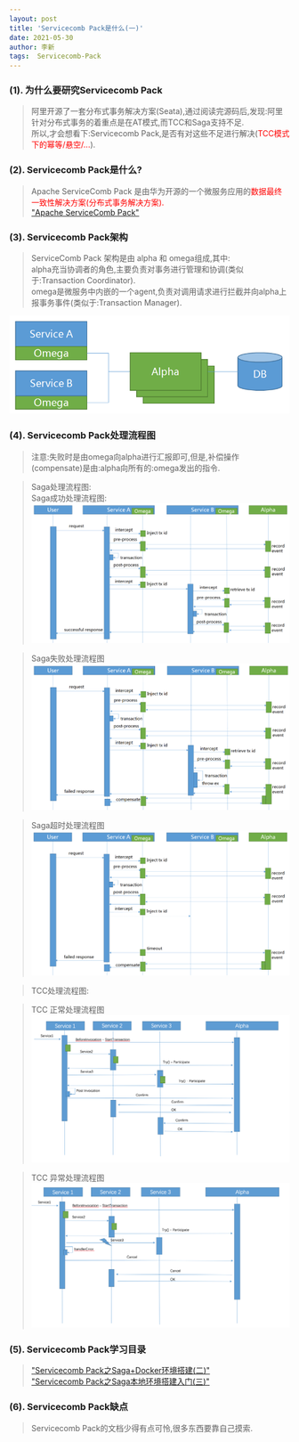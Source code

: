 ```yaml
---
layout: post
title: 'Servicecomb Pack是什么(一)'
date: 2021-05-30
author: 李新
tags:  Servicecomb-Pack
---
```


### (1). 为什么要研究Servicecomb Pack
> 阿里开源了一套分布式事务解决方案(Seata),通过阅读完源码后,发现:阿里针对分布式事务的着重点是在AT模式,而TCC和Saga支持不足.  
> 所以,才会想看下:Servicecomb Pack,是否有对这些不足进行解决(<font color='red'>TCC模式下的幂等/悬空/...</font>).       

### (2). Servicecomb Pack是什么?
> Apache ServiceComb Pack 是由华为开源的一个微服务应用的<font color='red'>数据最终一致性解决方案(分布式事务解决方案).</font>      
> ["Apache ServiceComb Pack"](https://github.com/apache/servicecomb-pack)   

### (3). Servicecomb Pack架构
> ServiceComb Pack 架构是由 alpha 和 omega组成,其中:  
> alpha充当协调者的角色,主要负责对事务进行管理和协调(类似于:Transaction Coordinator).   
> omega是微服务中内嵌的一个agent,负责对调用请求进行拦截并向alpha上报事务事件(类似于:Transaction Manager).  

!["ServiceComb Pack 架构"](/assets/servicecomb-pack/imgs/ServiceComb-Pack-Architecture.png)

### (4). Servicecomb Pack处理流程图
> 注意:失败时是由omega向alpha进行汇报即可,但是,补偿操作(compensate)是由:alpha向所有的:omega发出的指令.   

> Saga处理流程图:    
> Saga成功处理流程图:
!["Saga成功处理流程图"](/assets/servicecomb-pack/imgs/saga-successful_scenario.png)    

> Saga失败处理流程图   
!["Saga失败处理流程图"](/assets/servicecomb-pack/imgs/saga-exception_scenario.png)    

> Saga超时处理流程图   
!["Saga超时处理流程图"](/assets/servicecomb-pack/imgs/saga-timeout_scenario.png)   


> TCC处理流程图:  

>TCC 正常处理流程图   
!["TCC 正常处理流程图"](/assets/servicecomb-pack/imgs/successful_scenario_TCC.png)   

> TCC 异常处理流程图
!["TCC 异常处理流程图"](/assets/servicecomb-pack/imgs/exception_scenario_TCC.png)    
### (5). Servicecomb Pack学习目录
> ["Servicecomb Pack之Saga+Docker环境搭建(二)"](/2021/05/04/Servicecomb-Saga-Docker.html)   
> ["Servicecomb Pack之Saga本地环境搭建入门(三)"](/2021/05/04/Servicecomb-Saga.html)  

### (6). Servicecomb Pack缺点
> Servicecomb Pack的文档少得有点可怜,很多东西要靠自己摸索. 